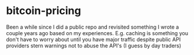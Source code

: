 # bitcoin-pricing
Been a while since I did a public repo and revisited something I wrote a couple years ago based on my experiences. E.g. caching is something you don't have to worry about until you have major traffic despite public API providers stern warnings not to abuse the API's (I guess by day traders)
